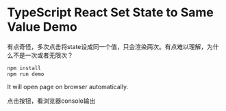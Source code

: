 TypeScript React Set State to Same Value Demo
=================================

有点奇怪，多次点击将state设成同一个值，只会渲染两次。有点难以理解，为什么不是一次或者无限次？

```
npm install
npm run demo
```

It will open page on browser automatically.

点击按钮，看浏览器console输出
